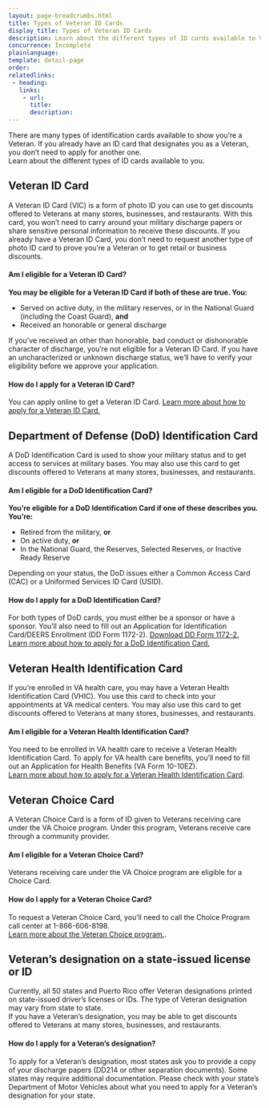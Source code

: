 ```yaml
---
layout: page-breadcrumbs.html
title: Types of Veteran ID Cards 
display_title: Types of Veteran ID Cards
description: Learn about the different types of ID cards available to Veterans and how to apply for them. 
concurrence: Incomplete
plainlanguage: 
template: detail-page
order: 	
relatedlinks:
 - heading: 
   links: 
    - url: 
      title: 
      description:
---
```


<div class="va-introtext">
There are many types of identification cards available to show you’re a Veteran. If you already have an ID card that designates you as a Veteran, you don’t need to apply for another one. </br>
Learn about the different types of ID cards available to you.

</div>


## Veteran ID Card 
A Veteran ID Card (VIC) is a form of photo ID you can use to get discounts offered to Veterans at many stores, businesses, and restaurants. With this card, you won’t need to carry around your military discharge papers or share sensitive personal information to receive these discounts. 
If you already have a Veteran ID Card, you don’t need to request another type of photo ID card to prove you’re a Veteran or to get retail or business discounts. 
#### Am I eligible for a Veteran ID Card?
**You may be eligible for a Veteran ID Card if both of these are true. You:** 
- Served on active duty, in the military reserves, or in the National Guard (including the Coast Guard), **and**
- Received an honorable or general discharge  

If you’ve received an other than honorable, bad conduct or dishonorable character of discharge, you’re not eligible for a Veteran ID Card. If you have an uncharacterized or unknown discharge status, we’ll have to verify your eligibility before we approve your application. 
#### How do I apply for a Veteran ID Card?
You can apply online to get a Veteran ID Card. 
[Learn more about how to apply for a Veteran ID Card.](/veteran-id-card/)


## Department of Defense (DoD) Identification Card
A DoD Identification Card is used to show your military status and to get access to services at military bases. You may also use this card to get discounts offered to Veterans at many stores, businesses, and restaurants. 
#### Am I eligible for a DoD Identification Card?
**You’re eligible for a DoD Identification Card if one of these describes you. You’re:**
- Retired from the military, **or**
- On active duty, **or**
- In the National Guard, the Reserves, Selected Reserves, or Inactive Ready Reserve

Depending on your status, the DoD issues either a Common Access Card (CAC) or a Uniformed Services ID Card (USID).
#### How do I apply for a DoD Identification Card? 
For both types of DoD cards, you must either be a sponsor or have a sponsor. You’ll also need to fill out an Application for Identification Card/DEERS Enrollment (DD Form 1172-2).
[Download DD Form 1172-2.](http://www.cac.mil/Portals/53/Documents/dd1172-2.pdf)</br>
[Learn more about how to apply for a DoD Identification Card.](http://www.cac.mil/)
## Veteran Health Identification Card 
If you’re enrolled in VA health care, you may have a Veteran Health Identification Card (VHIC). You use this card to check into your appointments at VA medical centers. You may also use this card to get discounts offered to Veterans at many stores, businesses, and restaurants. 
#### Am I eligible for a Veteran Health Identification Card?
You need to be enrolled in VA health care to receive a Veteran Health Identification Card. To apply for VA health care benefits, you’ll need to fill out an Application for Health Benefits (VA Form 10-10EZ). </br> 
[Learn more about how to apply for a Veteran Health Identification Card](https://www.va.gov/healthbenefits/vhic/index.asp).
## Veteran Choice Card 
A Veteran Choice Card is a form of ID given to Veterans receiving care under the VA Choice program. Under this program, Veterans receive care through a community provider.
#### Am I eligible for a Veteran Choice Card?
Veterans receiving care under the VA Choice program are eligible for a Choice Card. 
#### How do I apply for a Veteran Choice Card? 
To request a Veteran Choice Card, you’ll need to call the Choice Program call center at 1-866-606-8198.</br>
[Learn more about the Veteran Choice program.]( https://www.va.gov/COMMUNITYCARE/programs/veterans/VCP/index.asp).

## Veteran’s designation on a state-issued license or ID
Currently, all 50 states and Puerto Rico offer Veteran designations printed on state-issued driver’s licenses or IDs. The type of Veteran designation may vary from state to state.  
If you have a Veteran’s designation, you may be able to get discounts offered to Veterans at many stores, businesses, and restaurants.
#### How do I apply for a Veteran’s designation? 
To apply for a Veteran’s designation, most states ask you to provide a copy of your discharge papers (DD214 or other separation documents). Some states may require additional documentation. 
Please check with your state’s Department of Motor Vehicles about what you need to apply for a Veteran’s designation for your state. 
